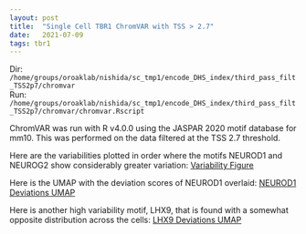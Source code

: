 ```yaml
---
layout: post
title:  "Single Cell TBR1 ChromVAR with TSS > 2.7"
date:   2021-07-09
tags: tbr1
---
```


Dir: `/home/groups/oroaklab/nishida/sc_tmp1/encode_DHS_index/third_pass_filt_TSS2p7/chromvar`
<br>Run: `/home/groups/oroaklab/nishida/sc_tmp1/encode_DHS_index/third_pass_filt_TSS2p7/chromvar/chromvar.Rscript`

ChromVAR was run with R v4.0.0 using the JASPAR 2020 motif database for mm10. This was performed on the data filtered at the TSS 2.7 threshold.

Here are the variabilities plotted in order where the motifs NEUROD1 and NEUROG2 show considerably greater variation: [Variability Figure](https://www.dropbox.com/s/2aplfvnqe35mlxk/blog_tmp1_chromVARvariability.png?dl=0)

Here is the UMAP with the deviation scores of NEUROD1 overlaid: [NEUROD1 Deviations UMAP](https://www.dropbox.com/s/0r46yntageg2gny/blog_tmp1_chromVAR_NEUROD1.png?dl=0)

Here is another high variability motif, LHX9, that is found with a somewhat opposite distribution across the cells: [LHX9 Deviations UMAP](https://www.dropbox.com/s/apb4wdw2mhxv8qj/blog_tmp1_chromVAR_LHX9.png?dl=0)